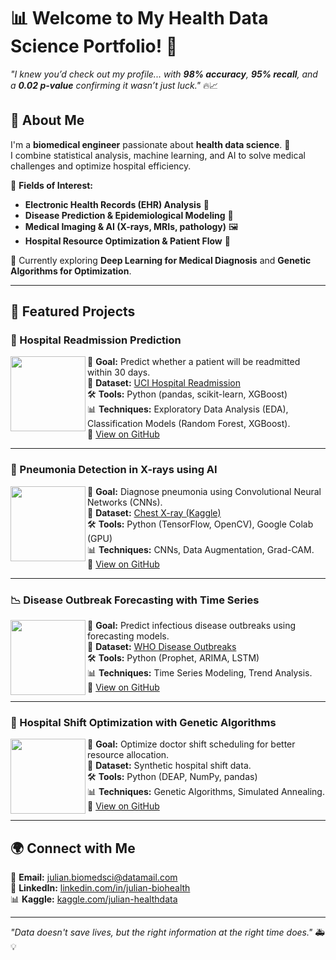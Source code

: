 # 📊 Welcome to My Health Data Science Portfolio! 🏥  

*"I knew you’d check out my profile... with **98% accuracy**, **95% recall**, and a **0.02 p-value** confirming it wasn’t just luck."* 🔥📈  

## 🏥 About Me  
I'm a **biomedical engineer** passionate about **health data science**. 🚀  
I combine statistical analysis, machine learning, and AI to solve medical challenges and optimize hospital efficiency.  

💉 **Fields of Interest:**  
- **Electronic Health Records (EHR) Analysis** 📑  
- **Disease Prediction & Epidemiological Modeling** 🦠  
- **Medical Imaging & AI (X-rays, MRIs, pathology)** 🖼️  
- **Hospital Resource Optimization & Patient Flow** 🏥  

📖 Currently exploring **Deep Learning for Medical Diagnosis** and **Genetic Algorithms for Optimization**.  

---

## 🚀 Featured Projects



### 🏥 Hospital Readmission Prediction  
<div align="left">
  <img src="https://upload.wikimedia.org/wikipedia/commons/thumb/2/26/NHS_BT_patient_data.svg/800px-NHS_BT_patient_data.svg.png" width="120" align="left">
  <p>📌 <strong>Goal:</strong> Predict whether a patient will be readmitted within 30 days.<br>
  🔗 <strong>Dataset:</strong> <a href="https://archive.ics.uci.edu/ml/datasets/Diabetes+130-US+hospitals+for+years+1999-2008">UCI Hospital Readmission</a><br>
  🛠 <strong>Tools:</strong> Python (pandas, scikit-learn, XGBoost)<br>
  📊 <strong>Techniques:</strong> Exploratory Data Analysis (EDA), Classification Models (Random Forest, XGBoost).<br>
  🔗 <a href="#">View on GitHub</a></p>
</div>  

***

### 🩻 Pneumonia Detection in X-rays using AI  
<div align="left">
  <img src="https://upload.wikimedia.org/wikipedia/commons/thumb/3/3d/Chest_X-ray_of_patient_with_COVID-19.jpg/640px-Chest_X-ray_of_patient_with_COVID-19.jpg" width="120" align="left">
  <p>📌 <strong>Goal:</strong> Diagnose pneumonia using Convolutional Neural Networks (CNNs).<br>
  🔗 <strong>Dataset:</strong> <a href="https://www.kaggle.com/paultimothymooney/chest-xray-pneumonia">Chest X-ray (Kaggle)</a><br>
  🛠 <strong>Tools:</strong> Python (TensorFlow, OpenCV), Google Colab (GPU)<br>
  📊 <strong>Techniques:</strong> CNNs, Data Augmentation, Grad-CAM.<br>
  🔗 <a href="#">View on GitHub</a></p>
</div>  

***

### 📉 Disease Outbreak Forecasting with Time Series  
<div align="left">
  <img src="https://upload.wikimedia.org/wikipedia/commons/thumb/3/3b/Global_measles_cases_1980-2021.svg/800px-Global_measles_cases_1980-2021.svg.png" width="120" align="left">
  <p>📌 <strong>Goal:</strong> Predict infectious disease outbreaks using forecasting models.<br>
  🔗 <strong>Dataset:</strong> <a href="https://www.who.int/emergencies/disease-outbreak-news">WHO Disease Outbreaks</a><br>
  🛠 <strong>Tools:</strong> Python (Prophet, ARIMA, LSTM)<br>
  📊 <strong>Techniques:</strong> Time Series Modeling, Trend Analysis.<br>
  🔗 <a href="#">View on GitHub</a></p>
</div>  

***

### 🤖 Hospital Shift Optimization with Genetic Algorithms  
<div align="left">
  <img src="https://upload.wikimedia.org/wikipedia/commons/thumb/2/26/Hospital_central_domingue_%281%29.JPG/640px-Hospital_central_domingue_%281%29.JPG" width="120" align="left">
  <p>📌 <strong>Goal:</strong> Optimize doctor shift scheduling for better resource allocation.<br>
  🔗 <strong>Dataset:</strong> Synthetic hospital shift data.<br>
  🛠 <strong>Tools:</strong> Python (DEAP, NumPy, pandas)<br>
  📊 <strong>Techniques:</strong> Genetic Algorithms, Simulated Annealing.<br>
  🔗 <a href="#">View on GitHub</a></p>
</div>  

---

## 🌍 Connect with Me  
📧 **Email:** julian.biomedsci@datamail.com  
📌 **LinkedIn:** [linkedin.com/in/julian-biohealth](#)  
📊 **Kaggle:** [kaggle.com/julian-healthdata](#)  

---

*"Data doesn't save lives, but the right information at the right time does."* 🚑💡  
